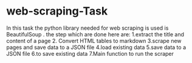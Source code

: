 # web-scraping-Task

In this task the python library needed for web scraping is used is BeautifulSoup .
the step which are done here are:
1.extract the title and content of a page
2. Convert HTML tables to markdown
3.scrape new pages and save data to a JSON file
4.load existing data
5.save data to a JSON file
6.to save existing data
7.Main function to run the scraper
